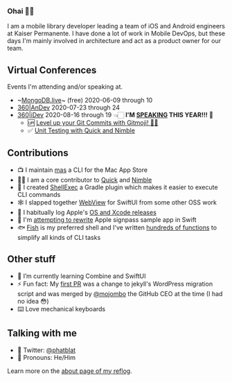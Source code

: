 ### Ohai 👋🏻

I am a mobile library developer leading a team of iOS and Android engineers at Kaiser Permanente.
I have done a lot of work in Mobile DevOps, but these days I'm mainly involved in architecture and act as a product owner for our team.

## Virtual Conferences

Events I'm attending and/or speaking at.

- ~[MongoDB.live](https://www.mongodb.com/world/)~ (free) 2020-06-09 through 10
- [360|AnDev](https://360andev.com) 2020-07-23 through 24
- [360|iDev](https://360idev.com) 2020-08-16 through 19 👈🏻 **I'M [SPEAKING](https://360idev.com/speakers/ben-chatelain/) THIS YEAR!!!** 🎉
  - 🆙 [Level up your Git Commits with Gitmoji! 👍🏻](https://360idev.com/sessions/level-up-your-git-commits-with-gitmoji-👍🏻/)
  - ✅ [Unit Testing with Quick and Nimble](https://360idev.com/sessions/unit-testing-with-quick-and-nimble/)

## Contributions

- 📺 I maintain [mas](https://github.com/mas-cli/mas) a CLI for the Mac App Store
- 🙌🏻 I am a core contributor to [Quick](https://github.com/Quick/Quick) and [Nimble](https://github.com/Quick/Nimble)
- 🐚 I created [ShellExec](https://github.com/phatblat/ShellExec) a Gradle plugin which makes it easier to execute CLI commands
- 🕸 I slapped together [WebView](https://github.com/phatblat/WebView) for SwiftUI from some other OSS work
- 🚀 I habitually log Apple's [OS and Xcode releases](https://github.com/phatblat/ApplePlatformVersions)
- 🤔 I'm [attempting to rewrite](https://github.com/phatblat/Wallet) Apple signpass sample app in Swift
- 🐟 [Fish](https://fishshell.com) is my preferred shell and I've written [hundreds of functions](https://github.com/phatblat/dotfiles/tree/master/.config/fish/functions) to simplify all kinds of CLI tasks

## Other stuff

- 🌱 I’m currently learning Combine and SwiftUI
- ⚡ Fun fact: My [first PR](https://firstpr.me/#phatblat) was a change to jekyll's WordPress migration script and was merged by [@mojombo](https://github.com/mojombo) the GitHub CEO at the time (I had no idea 😳)
- ⌨️ Love mechanical keyboards

## Talking with me

- 🐧 Twitter: [@phatblat](https://twitter.com/phatblat)
- 💬 Pronouns: He/Him

Learn more on the [about page of my reflog](https://phatbl.at/about/).

